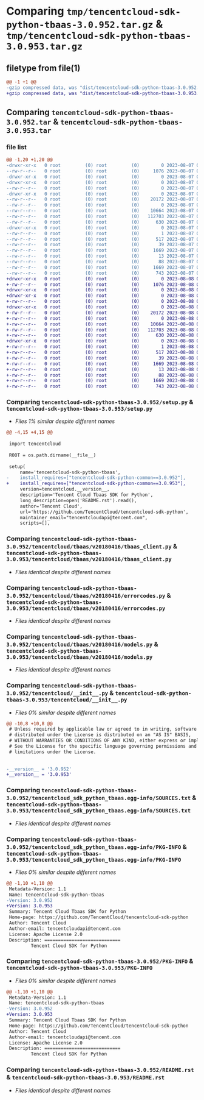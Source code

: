 # Comparing `tmp/tencentcloud-sdk-python-tbaas-3.0.952.tar.gz` & `tmp/tencentcloud-sdk-python-tbaas-3.0.953.tar.gz`

## filetype from file(1)

```diff
@@ -1 +1 @@
-gzip compressed data, was "dist/tencentcloud-sdk-python-tbaas-3.0.952.tar", last modified: Mon Aug  7 09:02:17 2023, max compression
+gzip compressed data, was "dist/tencentcloud-sdk-python-tbaas-3.0.953.tar", last modified: Tue Aug  8 00:32:26 2023, max compression
```

## Comparing `tencentcloud-sdk-python-tbaas-3.0.952.tar` & `tencentcloud-sdk-python-tbaas-3.0.953.tar`

### file list

```diff
@@ -1,20 +1,20 @@
-drwxr-xr-x   0 root         (0) root         (0)        0 2023-08-07 09:02:17.000000 tencentcloud-sdk-python-tbaas-3.0.952/
--rw-r--r--   0 root         (0) root         (0)     1076 2023-08-07 09:02:16.000000 tencentcloud-sdk-python-tbaas-3.0.952/setup.py
-drwxr-xr-x   0 root         (0) root         (0)        0 2023-08-07 09:02:17.000000 tencentcloud-sdk-python-tbaas-3.0.952/tencentcloud/
-drwxr-xr-x   0 root         (0) root         (0)        0 2023-08-07 09:02:17.000000 tencentcloud-sdk-python-tbaas-3.0.952/tencentcloud/tbaas/
--rw-r--r--   0 root         (0) root         (0)        0 2023-08-07 09:02:16.000000 tencentcloud-sdk-python-tbaas-3.0.952/tencentcloud/tbaas/__init__.py
-drwxr-xr-x   0 root         (0) root         (0)        0 2023-08-07 09:02:17.000000 tencentcloud-sdk-python-tbaas-3.0.952/tencentcloud/tbaas/v20180416/
--rw-r--r--   0 root         (0) root         (0)    20172 2023-08-07 09:02:16.000000 tencentcloud-sdk-python-tbaas-3.0.952/tencentcloud/tbaas/v20180416/tbaas_client.py
--rw-r--r--   0 root         (0) root         (0)        0 2023-08-07 09:02:16.000000 tencentcloud-sdk-python-tbaas-3.0.952/tencentcloud/tbaas/v20180416/__init__.py
--rw-r--r--   0 root         (0) root         (0)    10664 2023-08-07 09:02:16.000000 tencentcloud-sdk-python-tbaas-3.0.952/tencentcloud/tbaas/v20180416/errorcodes.py
--rw-r--r--   0 root         (0) root         (0)   112703 2023-08-07 09:02:16.000000 tencentcloud-sdk-python-tbaas-3.0.952/tencentcloud/tbaas/v20180416/models.py
--rw-r--r--   0 root         (0) root         (0)      630 2023-08-07 09:02:16.000000 tencentcloud-sdk-python-tbaas-3.0.952/tencentcloud/__init__.py
-drwxr-xr-x   0 root         (0) root         (0)        0 2023-08-07 09:02:17.000000 tencentcloud-sdk-python-tbaas-3.0.952/tencentcloud_sdk_python_tbaas.egg-info/
--rw-r--r--   0 root         (0) root         (0)        1 2023-08-07 09:02:17.000000 tencentcloud-sdk-python-tbaas-3.0.952/tencentcloud_sdk_python_tbaas.egg-info/dependency_links.txt
--rw-r--r--   0 root         (0) root         (0)      517 2023-08-07 09:02:17.000000 tencentcloud-sdk-python-tbaas-3.0.952/tencentcloud_sdk_python_tbaas.egg-info/SOURCES.txt
--rw-r--r--   0 root         (0) root         (0)       39 2023-08-07 09:02:17.000000 tencentcloud-sdk-python-tbaas-3.0.952/tencentcloud_sdk_python_tbaas.egg-info/requires.txt
--rw-r--r--   0 root         (0) root         (0)     1669 2023-08-07 09:02:17.000000 tencentcloud-sdk-python-tbaas-3.0.952/tencentcloud_sdk_python_tbaas.egg-info/PKG-INFO
--rw-r--r--   0 root         (0) root         (0)       13 2023-08-07 09:02:17.000000 tencentcloud-sdk-python-tbaas-3.0.952/tencentcloud_sdk_python_tbaas.egg-info/top_level.txt
--rw-r--r--   0 root         (0) root         (0)       88 2023-08-07 09:02:17.000000 tencentcloud-sdk-python-tbaas-3.0.952/setup.cfg
--rw-r--r--   0 root         (0) root         (0)     1669 2023-08-07 09:02:17.000000 tencentcloud-sdk-python-tbaas-3.0.952/PKG-INFO
--rw-r--r--   0 root         (0) root         (0)      743 2023-08-07 09:02:16.000000 tencentcloud-sdk-python-tbaas-3.0.952/README.rst
+drwxr-xr-x   0 root         (0) root         (0)        0 2023-08-08 00:32:26.000000 tencentcloud-sdk-python-tbaas-3.0.953/
+-rw-r--r--   0 root         (0) root         (0)     1076 2023-08-08 00:32:26.000000 tencentcloud-sdk-python-tbaas-3.0.953/setup.py
+drwxr-xr-x   0 root         (0) root         (0)        0 2023-08-08 00:32:26.000000 tencentcloud-sdk-python-tbaas-3.0.953/tencentcloud/
+drwxr-xr-x   0 root         (0) root         (0)        0 2023-08-08 00:32:26.000000 tencentcloud-sdk-python-tbaas-3.0.953/tencentcloud/tbaas/
+-rw-r--r--   0 root         (0) root         (0)        0 2023-08-08 00:32:26.000000 tencentcloud-sdk-python-tbaas-3.0.953/tencentcloud/tbaas/__init__.py
+drwxr-xr-x   0 root         (0) root         (0)        0 2023-08-08 00:32:26.000000 tencentcloud-sdk-python-tbaas-3.0.953/tencentcloud/tbaas/v20180416/
+-rw-r--r--   0 root         (0) root         (0)    20172 2023-08-08 00:32:26.000000 tencentcloud-sdk-python-tbaas-3.0.953/tencentcloud/tbaas/v20180416/tbaas_client.py
+-rw-r--r--   0 root         (0) root         (0)        0 2023-08-08 00:32:26.000000 tencentcloud-sdk-python-tbaas-3.0.953/tencentcloud/tbaas/v20180416/__init__.py
+-rw-r--r--   0 root         (0) root         (0)    10664 2023-08-08 00:32:26.000000 tencentcloud-sdk-python-tbaas-3.0.953/tencentcloud/tbaas/v20180416/errorcodes.py
+-rw-r--r--   0 root         (0) root         (0)   112703 2023-08-08 00:32:26.000000 tencentcloud-sdk-python-tbaas-3.0.953/tencentcloud/tbaas/v20180416/models.py
+-rw-r--r--   0 root         (0) root         (0)      630 2023-08-08 00:32:26.000000 tencentcloud-sdk-python-tbaas-3.0.953/tencentcloud/__init__.py
+drwxr-xr-x   0 root         (0) root         (0)        0 2023-08-08 00:32:26.000000 tencentcloud-sdk-python-tbaas-3.0.953/tencentcloud_sdk_python_tbaas.egg-info/
+-rw-r--r--   0 root         (0) root         (0)        1 2023-08-08 00:32:26.000000 tencentcloud-sdk-python-tbaas-3.0.953/tencentcloud_sdk_python_tbaas.egg-info/dependency_links.txt
+-rw-r--r--   0 root         (0) root         (0)      517 2023-08-08 00:32:26.000000 tencentcloud-sdk-python-tbaas-3.0.953/tencentcloud_sdk_python_tbaas.egg-info/SOURCES.txt
+-rw-r--r--   0 root         (0) root         (0)       39 2023-08-08 00:32:26.000000 tencentcloud-sdk-python-tbaas-3.0.953/tencentcloud_sdk_python_tbaas.egg-info/requires.txt
+-rw-r--r--   0 root         (0) root         (0)     1669 2023-08-08 00:32:26.000000 tencentcloud-sdk-python-tbaas-3.0.953/tencentcloud_sdk_python_tbaas.egg-info/PKG-INFO
+-rw-r--r--   0 root         (0) root         (0)       13 2023-08-08 00:32:26.000000 tencentcloud-sdk-python-tbaas-3.0.953/tencentcloud_sdk_python_tbaas.egg-info/top_level.txt
+-rw-r--r--   0 root         (0) root         (0)       88 2023-08-08 00:32:26.000000 tencentcloud-sdk-python-tbaas-3.0.953/setup.cfg
+-rw-r--r--   0 root         (0) root         (0)     1669 2023-08-08 00:32:26.000000 tencentcloud-sdk-python-tbaas-3.0.953/PKG-INFO
+-rw-r--r--   0 root         (0) root         (0)      743 2023-08-08 00:32:26.000000 tencentcloud-sdk-python-tbaas-3.0.953/README.rst
```

### Comparing `tencentcloud-sdk-python-tbaas-3.0.952/setup.py` & `tencentcloud-sdk-python-tbaas-3.0.953/setup.py`

 * *Files 1% similar despite different names*

```diff
@@ -4,15 +4,15 @@
 
 import tencentcloud
 
 ROOT = os.path.dirname(__file__)
 
 setup(
     name='tencentcloud-sdk-python-tbaas',
-    install_requires=["tencentcloud-sdk-python-common==3.0.952"],
+    install_requires=["tencentcloud-sdk-python-common==3.0.953"],
     version=tencentcloud.__version__,
     description='Tencent Cloud Tbaas SDK for Python',
     long_description=open('README.rst').read(),
     author='Tencent Cloud',
     url='https://github.com/TencentCloud/tencentcloud-sdk-python',
     maintainer_email="tencentcloudapi@tencent.com",
     scripts=[],
```

### Comparing `tencentcloud-sdk-python-tbaas-3.0.952/tencentcloud/tbaas/v20180416/tbaas_client.py` & `tencentcloud-sdk-python-tbaas-3.0.953/tencentcloud/tbaas/v20180416/tbaas_client.py`

 * *Files identical despite different names*

### Comparing `tencentcloud-sdk-python-tbaas-3.0.952/tencentcloud/tbaas/v20180416/errorcodes.py` & `tencentcloud-sdk-python-tbaas-3.0.953/tencentcloud/tbaas/v20180416/errorcodes.py`

 * *Files identical despite different names*

### Comparing `tencentcloud-sdk-python-tbaas-3.0.952/tencentcloud/tbaas/v20180416/models.py` & `tencentcloud-sdk-python-tbaas-3.0.953/tencentcloud/tbaas/v20180416/models.py`

 * *Files identical despite different names*

### Comparing `tencentcloud-sdk-python-tbaas-3.0.952/tencentcloud/__init__.py` & `tencentcloud-sdk-python-tbaas-3.0.953/tencentcloud/__init__.py`

 * *Files 0% similar despite different names*

```diff
@@ -10,8 +10,8 @@
 # Unless required by applicable law or agreed to in writing, software
 # distributed under the License is distributed on an "AS IS" BASIS,
 # WITHOUT WARRANTIES OR CONDITIONS OF ANY KIND, either express or implied.
 # See the License for the specific language governing permissions and
 # limitations under the License.
 
 
-__version__ = '3.0.952'
+__version__ = '3.0.953'
```

### Comparing `tencentcloud-sdk-python-tbaas-3.0.952/tencentcloud_sdk_python_tbaas.egg-info/SOURCES.txt` & `tencentcloud-sdk-python-tbaas-3.0.953/tencentcloud_sdk_python_tbaas.egg-info/SOURCES.txt`

 * *Files identical despite different names*

### Comparing `tencentcloud-sdk-python-tbaas-3.0.952/tencentcloud_sdk_python_tbaas.egg-info/PKG-INFO` & `tencentcloud-sdk-python-tbaas-3.0.953/tencentcloud_sdk_python_tbaas.egg-info/PKG-INFO`

 * *Files 0% similar despite different names*

```diff
@@ -1,10 +1,10 @@
 Metadata-Version: 1.1
 Name: tencentcloud-sdk-python-tbaas
-Version: 3.0.952
+Version: 3.0.953
 Summary: Tencent Cloud Tbaas SDK for Python
 Home-page: https://github.com/TencentCloud/tencentcloud-sdk-python
 Author: Tencent Cloud
 Author-email: tencentcloudapi@tencent.com
 License: Apache License 2.0
 Description: ============================
         Tencent Cloud SDK for Python
```

### Comparing `tencentcloud-sdk-python-tbaas-3.0.952/PKG-INFO` & `tencentcloud-sdk-python-tbaas-3.0.953/PKG-INFO`

 * *Files 0% similar despite different names*

```diff
@@ -1,10 +1,10 @@
 Metadata-Version: 1.1
 Name: tencentcloud-sdk-python-tbaas
-Version: 3.0.952
+Version: 3.0.953
 Summary: Tencent Cloud Tbaas SDK for Python
 Home-page: https://github.com/TencentCloud/tencentcloud-sdk-python
 Author: Tencent Cloud
 Author-email: tencentcloudapi@tencent.com
 License: Apache License 2.0
 Description: ============================
         Tencent Cloud SDK for Python
```

### Comparing `tencentcloud-sdk-python-tbaas-3.0.952/README.rst` & `tencentcloud-sdk-python-tbaas-3.0.953/README.rst`

 * *Files identical despite different names*

